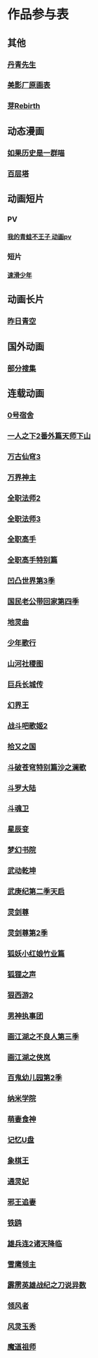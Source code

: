 # 作品参与表
## 其他
### [丹青先生](./作品参与表/其他/丹青先生.md)  
### [美影厂原画表](./作品参与表/其他/美影厂原画表.md)  
### [芽Rebirth](./作品参与表/其他/芽Rebirth.md)  
## 动态漫画
### [如果历史是一群喵](./作品参与表/动态漫画/如果历史是一群喵.md)  
### [百层塔](./作品参与表/动态漫画/百层塔.md)  
## 动画短片
### PV
#### [我的青蛙不王子 动画pv](./作品参与表/动画短片/PV/我的青蛙不王子%20动画pv.md)  
### 短片
#### [速滑少年](./作品参与表/动画短片/短片/速滑少年.md)  
## 动画长片
### [昨日青空](./作品参与表/动画长片/昨日青空.md)  
## 国外动画
### [部分搜集](./作品参与表/国外动画/部分搜集.md)  
## 连载动画
### [0号宿舍](./作品参与表/连载动画/0号宿舍.md)  
### [一人之下2番外篇天师下山](./作品参与表/连载动画/一人之下2番外篇天师下山.md)  
### [万古仙穹3](./作品参与表/连载动画/万古仙穹3.md)  
### [万界神主](./作品参与表/连载动画/万界神主.md)  
### [全职法师2](./作品参与表/连载动画/全职法师2.md)  
### [全职法师3](./作品参与表/连载动画/全职法师3.md)  
### [全职高手](./作品参与表/连载动画/全职高手.md)  
### [全职高手特别篇](./作品参与表/连载动画/全职高手特别篇.md)  
### [凹凸世界第3季](./作品参与表/连载动画/凹凸世界第3季.md)  
### [国民老公带回家第四季](./作品参与表/连载动画/国民老公带回家第四季.md)  
### [地灵曲](./作品参与表/连载动画/地灵曲.md)  
### [少年歌行](./作品参与表/连载动画/少年歌行.md)  
### [山河社稷图](./作品参与表/连载动画/山河社稷图.md)  
### [巨兵长城传](./作品参与表/连载动画/巨兵长城传.md)  
### [幻界王](./作品参与表/连载动画/幻界王.md)  
### [战斗吧歌姬2](./作品参与表/连载动画/战斗吧歌姬2.md)  
### [拾又之国](./作品参与表/连载动画/拾又之国.md)  
### [斗破苍穹特别篇沙之澜歌](./作品参与表/连载动画/斗破苍穹特别篇沙之澜歌.md)  
### [斗罗大陆](./作品参与表/连载动画/斗罗大陆.md)  
### [斗魂卫](./作品参与表/连载动画/斗魂卫.md)  
### [星辰变](./作品参与表/连载动画/星辰变.md)  
### [梦幻书院](./作品参与表/连载动画/梦幻书院.md)  
### [武动乾坤](./作品参与表/连载动画/武动乾坤.md)  
### [武庚纪第二季天启](./作品参与表/连载动画/武庚纪第二季天启.md)  
### [灵剑尊](./作品参与表/连载动画/灵剑尊.md)  
### [灵剑尊第2季](./作品参与表/连载动画/灵剑尊第2季.md)  
### [狐妖小红娘竹业篇](./作品参与表/连载动画/狐妖小红娘竹业篇.md)  
### [狐狸之声](./作品参与表/连载动画/狐狸之声.md)  
### [狠西游2](./作品参与表/连载动画/狠西游2.md)  
### [男神执事团](./作品参与表/连载动画/男神执事团.md)  
### [画江湖之不良人第三季](./作品参与表/连载动画/画江湖之不良人第三季.md)  
### [画江湖之侠岚](./作品参与表/连载动画/画江湖之侠岚.md)  
### [百鬼幼儿园第2季](./作品参与表/连载动画/百鬼幼儿园第2季.md)  
### [纳米学院](./作品参与表/连载动画/纳米学院.md)  
### [萌妻食神](./作品参与表/连载动画/萌妻食神.md)  
### [记忆U盘](./作品参与表/连载动画/记忆U盘.md)  
### [象棋王](./作品参与表/连载动画/象棋王.md)  
### [通灵妃](./作品参与表/连载动画/通灵妃.md)  
### [邪王追妻](./作品参与表/连载动画/邪王追妻.md)  
### [铁鸥](./作品参与表/连载动画/铁鸥.md)  
### [雄兵连2诸天降临](./作品参与表/连载动画/雄兵连2诸天降临.md)  
### [雪鹰领主](./作品参与表/连载动画/雪鹰领主.md)  
### [霹雳英雄战纪之刀说异数](./作品参与表/连载动画/霹雳英雄战纪之刀说异数.md)  
### [领风者](./作品参与表/连载动画/领风者.md)  
### [风灵玉秀](./作品参与表/连载动画/风灵玉秀.md)  
### [魔道祖师](./作品参与表/连载动画/魔道祖师.md)  
